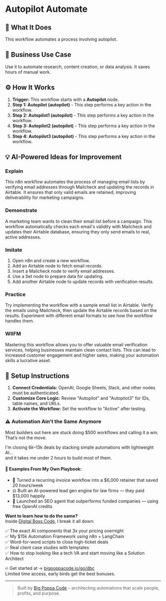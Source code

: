 # Autopilot Automate

## 🚀 What It Does
This workflow automates a process involving autopilot.

## 💼 Business Use Case
Use it to automate research, content creation, or data analysis. It saves hours of manual work.

## ⚙️ How It Works
1.  **Trigger:** This workflow starts with a **Autopilot** node.
2. **Step 1: Autopilot (autopilot)** - This step performs a key action in the workflow.
3. **Step 2: Autopilot1 (autopilot)** - This step performs a key action in the workflow.
4. **Step 3: Autopilot2 (autopilot)** - This step performs a key action in the workflow.
5. **Step 4: Autopilot3 (autopilot)** - This step performs a key action in the workflow.

## 💡 AI-Powered Ideas for Improvement
### Explain
This n8n workflow automates the process of managing email lists by verifying email addresses through Mailcheck and updating the records in Airtable. It ensures that only valid emails are retained, improving deliverability for marketing campaigns.

### Demonstrate
A marketing team wants to clean their email list before a campaign. This workflow automatically checks each email's validity with Mailcheck and updates their Airtable database, ensuring they only send emails to real, active addresses.

### Imitate
1. Open n8n and create a new workflow.
2. Add an Airtable node to fetch email records.
3. Insert a Mailcheck node to verify email addresses.
4. Use a Set node to prepare data for updating.
5. Add another Airtable node to update records with verification results.

### Practice
Try implementing the workflow with a sample email list in Airtable. Verify the emails using Mailcheck, then update the Airtable records based on the results. Experiment with different email formats to see how the workflow handles them.

### WIIFM
Mastering this workflow allows you to offer valuable email verification services, helping businesses maintain clean contact lists. This can lead to increased customer engagement and higher sales, making your automation skills a lucrative asset.

## 🔧 Setup Instructions
1. **Connect Credentials:** OpenAI, Google Sheets, Slack, and other nodes must be authenticated.
2. **Customize Core Logic:** Review "Autopilot" and "Autopilot3" for IDs, table names, and URLs.
3. **Activate the Workflow:** Set the workflow to "Active" after testing.

### ⚠️ Automation Ain’t the Same Anymore

Most builders out here are stuck doing $500 workflows and calling it a win.  
That’s not the move.  

I'm closing $6k–$13k deals by stacking simple automations with lightweight AI...  
and it takes me under 2 hours to build most of them.

#### 🧠 Examples From My Own Playbook:
- 🔁 Turned a recurring invoice workflow into a $6,000 retainer that saved 20 hours/week  
- ⚖️ Built an AI-powered lead gen engine for law firms — they paid $13,000 happily  
- 🚀 Launched an SEO agent that outperforms funded companies — using free OpenAI credits  

**Want to learn how to do the same?**  
Inside [Digital Boss Code](https://bigpoppacode.io/go/dbc), I break it all down:

✅ The exact AI components that 3x your pricing overnight  
✅ My $15k Automation Framework using n8n + LangChain  
✅ Word-for-word scripts to close high-ticket deals  
✅ Real client case studies with templates  
✅ How to stop looking like a tech VA and start moving like a Solution Architect  

🔥 Get started at → [bigpoppacode.io/go/dbc](https://bigpoppacode.io/go/dbc)  
Limited time access, early birds get the best bonuses.

---
> Built by [Big Poppa Code](https://bigpoppacode.io) – architecting automations that scale people, profits, and purpose.
